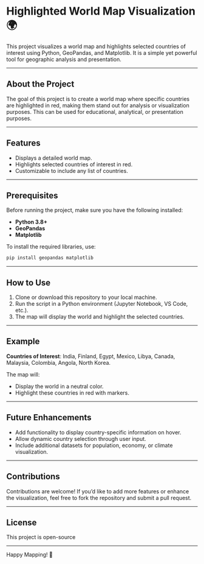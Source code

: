 # Highlighted World Map Visualization 🌍

This project visualizes a world map and highlights selected countries of interest using Python, GeoPandas, and Matplotlib. It is a simple yet powerful tool for geographic analysis and presentation.

---

## About the Project

The goal of this project is to create a world map where specific countries are highlighted in red, making them stand out for analysis or visualization purposes. This can be used for educational, analytical, or presentation purposes.

---

## Features

- Displays a detailed world map.
- Highlights selected countries of interest in red.
- Customizable to include any list of countries.

---

## Prerequisites

Before running the project, make sure you have the following installed:

- **Python 3.8+**
- **GeoPandas**
- **Matplotlib**

To install the required libraries, use:
```bash
pip install geopandas matplotlib
```

---

## How to Use

1. Clone or download this repository to your local machine.
2. Run the script in a Python environment (Jupyter Notebook, VS Code, etc.).
3. The map will display the world and highlight the selected countries.

---

## Example

**Countries of Interest**: India, Finland, Egypt, Mexico, Libya, Canada, Malaysia, Colombia, Angola, North Korea.

The map will:
- Display the world in a neutral color.
- Highlight these countries in red with markers.

---

## Future Enhancements

- Add functionality to display country-specific information on hover.
- Allow dynamic country selection through user input.
- Include additional datasets for population, economy, or climate visualization.

---

## Contributions

Contributions are welcome! If you’d like to add more features or enhance the visualization, feel free to fork the repository and submit a pull request.

---

## License

This project is open-source 

---

Happy Mapping! 🌟
